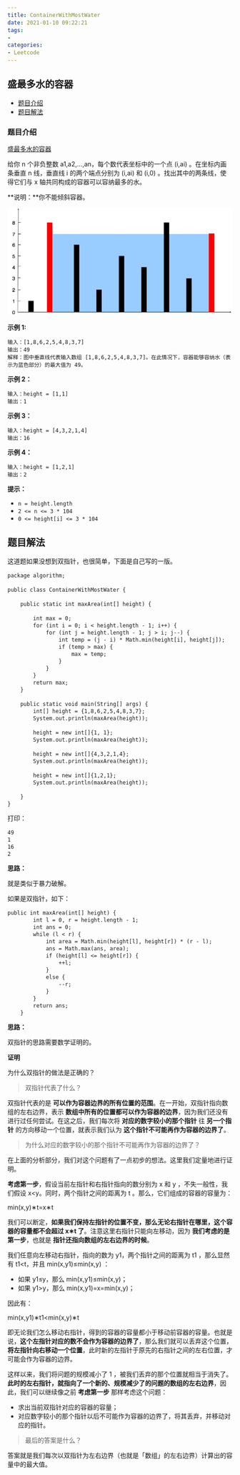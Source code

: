 ```yaml
---
title: ContainerWithMostWater
date: 2021-01-10 09:22:21
tags:
- 
categories:
- Leetcode 
---
```




## 盛最多水的容器

- [题目介绍](https://yangtzeshore.github.io/2021/01/10/ContainerWithMostWater/#题目介绍)
- [题目解法](https://yangtzeshore.github.io/2021/01/10/ContainerWithMostWater/#题目解法)

### 题目介绍

[盛最多水的容器](https://leetcode-cn.com/problems/container-with-most-water/)

给你 n 个非负整数 a1,a2,…,an，每个数代表坐标中的一个点 (i,ai) 。在坐标内画条垂直 n 线，垂直线 i 的两个端点分别为 (i,ai) 和 (i,0) 。找出其中的两条线，使得它们与 x 轴共同构成的容器可以容纳最多的水。

**说明：**你不能倾斜容器。

![ContainerWithMostWater](https://raw.githubusercontent.com/yangtzeshore/images/main/Leetcode/ContainerWithMostWater.jpg)

**示例 1:**

```
输入：[1,8,6,2,5,4,8,3,7]
输出：49 
解释：图中垂直线代表输入数组 [1,8,6,2,5,4,8,3,7]。在此情况下，容器能够容纳水（表示为蓝色部分）的最大值为 49。
```

**示例 2：**

```
输入：height = [1,1]
输出：1
```

**示例 3：**

```
输入：height = [4,3,2,1,4]
输出：16
```

**示例 4：**

```
输入：height = [1,2,1]
输出：2
```

**提示：**

- `n = height.length`
- `2 <= n <= 3 * 104`
- `0 <= height[i] <= 3 * 104`

## 题目解法

这道题如果没想到双指针，也很简单，下面是自己写的一版。

```
package algorithm;

public class ContainerWithMostWater {

    public static int maxArea(int[] height) {

        int max = 0;
        for (int i = 0; i < height.length - 1; i++) {
            for (int j = height.length - 1; j > i; j--) {
                int temp = (j - i) * Math.min(height[i], height[j]);
                if (temp > max) {
                    max = temp;
                }
            }
        }
        return max;
    }

    public static void main(String[] args) {
        int[] height = {1,8,6,2,5,4,8,3,7};
        System.out.println(maxArea(height));

        height = new int[]{1, 1};
        System.out.println(maxArea(height));

        height = new int[]{4,3,2,1,4};
        System.out.println(maxArea(height));

        height = new int[]{1,2,1};
        System.out.println(maxArea(height));

    }
}
```

打印：

```
49
1
16
2
```

**思路：**

就是类似于暴力破解。

如果是双指针，如下：

```
public int maxArea(int[] height) {
        int l = 0, r = height.length - 1;
        int ans = 0;
        while (l < r) {
            int area = Math.min(height[l], height[r]) * (r - l);
            ans = Math.max(ans, area);
            if (height[l] <= height[r]) {
                ++l;
            }
            else {
                --r;
            }
        }
        return ans;
    }
```

**思路：**

双指针的思路需要数学证明的。

**证明**

为什么双指针的做法是正确的？

> 双指针代表了什么？

双指针代表的是 **可以作为容器边界的所有位置的范围**。在一开始，双指针指向数组的左右边界，表示 **数组中所有的位置都可以作为容器的边界**，因为我们还没有进行过任何尝试。在这之后，我们每次将 **对应的数字较小的那个指针** 往 **另一个指针** 的方向移动一个位置，就表示我们认为 **这个指针不可能再作为容器的边界了**。

> 为什么对应的数字较小的那个指针不可能再作为容器的边界了？

在上面的分析部分，我们对这个问题有了一点初步的想法。这里我们定量地进行证明。

**考虑第一步**，假设当前左指针和右指针指向的数分别为 x 和 y ，不失一般性，我们假设 x<y。同时，两个指针之间的距离为 t 。那么，它们组成的容器的容量为：

min(x,y)∗t=x∗t

我们可以断定，**如果我们保持左指针的位置不变，那么无论右指针在哪里，这个容器的容量都不会超过 x∗t 了**。注意这里右指针只能向左移动，因为 **我们考虑的是第一步**，也就是 **指针还指向数组的左右边界的时候**。

我们任意向左移动右指针，指向的数为 y1，两个指针之间的距离为 t1 ，那么显然有 t1<t，并且 min(x,y1)≤min(x,y) ：

- 如果 y1≤y，那么 min(x,y1)≤min(x,y)；
- 如果 y1>y，那么 min(x,y1)=x=min(x,y)；

因此有：

min(x,y1)∗t1<min(x,y)∗t

即无论我们怎么移动右指针，得到的容器的容量都小于移动前容器的容量。也就是说，**这个左指针对应的数不会作为容器的边界了**，那么我们就可以丢弃这个位置，**将左指针向右移动一个位置**，此时新的左指针于原先的右指针之间的左右位置，才可能会作为容器的边界。

这样以来，我们将问题的规模减小了 1 ，被我们丢弃的那个位置就相当于消失了。**此时的左右指针，就指向了一个新的、规模减少了的问题的数组的左右边界**，因此，我们可以继续像之前 **考虑第一步** 那样考虑这个问题：

- 求出当前双指针对应的容器的容量；
- 对应数字较小的那个指针以后不可能作为容器的边界了，将其丢弃，并移动对应的指针。

> 最后的答案是什么？

答案就是我们每次以双指针为左右边界（也就是「数组」的左右边界）计算出的容量中的最大值。